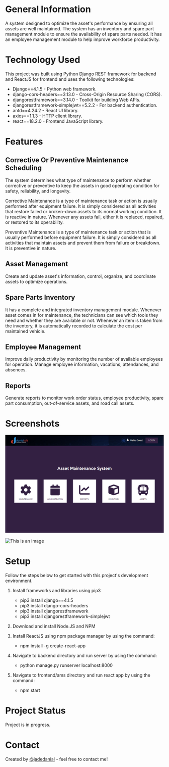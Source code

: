 # General Information
A system designed to optimize the asset's performance by ensuring all assets are well maintained. The system has an inventory and spare part management module to ensure the availability of spare parts needed. It has an employee management module to help improve workforce productivity.



# Technology Used

This project was built using Python Django REST framework for backend and ReactJS for frontend and uses the following technologies:

- Django==4.1.5 - Python web framework.
- django-cors-headers==3.13.0 - Cross-Origin Resource Sharing (CORS).
- djangorestframework==3.14.0 - Toolkit for building Web APIs.
- djangorestframework-simplejwt==5.2.2 - For backend authentication.
- antd==4.24.2 - React UI library.
- axios==1.1.3 - HTTP client library.
- react==18.2.0 - Frontend JavaScript library.



# Features

## Corrective Or Preventive Maintenance Scheduling

The system determines what type of maintenance to perform whether corrective or preventive to keep the assets in good operating condition for safety, reliability, and longevity.

Corrective Maintenance is a type of maintenance task or action is usually performed after equipment failure. It is simply considered as all activities that restore failed or broken-down assets to its normal working condition. It is reactive in nature. Whenever any assets fail, either it is replaced, repaired, or restored to its operability.

Preventive Maintenance is a type of maintenance task or action that is usually performed before equipment failure. It is simply considered as all activities that maintain assets and prevent them from failure or breakdown. It is preventive in nature.

## Asset Management

Create and update asset's information, control, organize, and coordinate assets to optimize operations.

## Spare Parts Inventory

It has a complete and integrated inventory management module. Whenever asset comes in for maintenance, the technicians can see which tools they need and whether they are available or not. Whenever an item is taken from the inventory, it is automatically recorded to calculate the cost per maintained vehicle.

## Employee Management

Improve daily productivity by monitoring the number of available employees for operation. Manage employee information, vacations, attendances, and absences.

## Reports

Generate reports to monitor work order status, employee productivity, spare part consumption, out-of-service assets, and road call assets.



# Screenshots

![This is an image](https://github.com/jadedanial/danialsoftams/blob/main/ui1.png)

![This is an image](https://github.com/jadedanial/danialsoftams/blob/main/ui2.png)



# Setup

Follow the steps below to get started with this project's development environment.

1. Install frameworks and libraries using pip3
   - pip3 install django==4.1.5
   - pip3 install django-cors-headers
   - pip3 install djangorestframework
   - pip3 install djangorestframework-simplejwt

2. Download and install Node.JS and NPM

3. Install ReactJS using npm package manager by using the command:
   - npm install -g create-react-app

4. Navigate to backend directory and run server by using the command:
   - python manage.py runserver localhost:8000

5. Navigate to frontend/ams directory and run react app by using the command:
   - npm start



# Project Status

Project is in progress.



# Contact

Created by [@jadedanial](http://jadedanial.com/) - feel free to contact me!